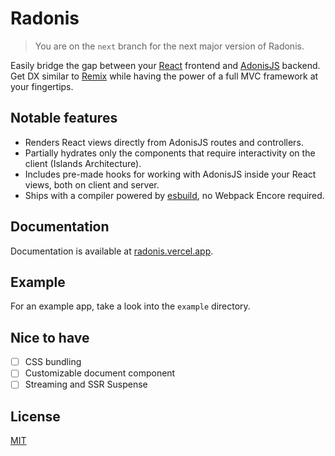 # Radonis

> You are on the `next` branch for the next major version of Radonis.

Easily bridge the gap between your [React](https://reactjs.org/) frontend and [AdonisJS](https://adonisjs.com/) backend.
Get DX similar to [Remix](https://remix.run/) while having the power of a full MVC framework at your fingertips.

## Notable features

- Renders React views directly from AdonisJS routes and controllers.
- Partially hydrates only the components that require interactivity on the client (Islands Architecture).
- Includes pre-made hooks for working with AdonisJS inside your React views, both on client and server.
- Ships with a compiler powered by [esbuild](https://esbuild.github.io/), no Webpack Encore required.

## Documentation

Documentation is available at [radonis.vercel.app](https://radonis.vercel.app/).

## Example

For an example app, take a look into the `example` directory.

## Nice to have

- [ ] CSS bundling
- [ ] Customizable document component
- [ ] Streaming and SSR Suspense

## License

[MIT](LICENSE)
